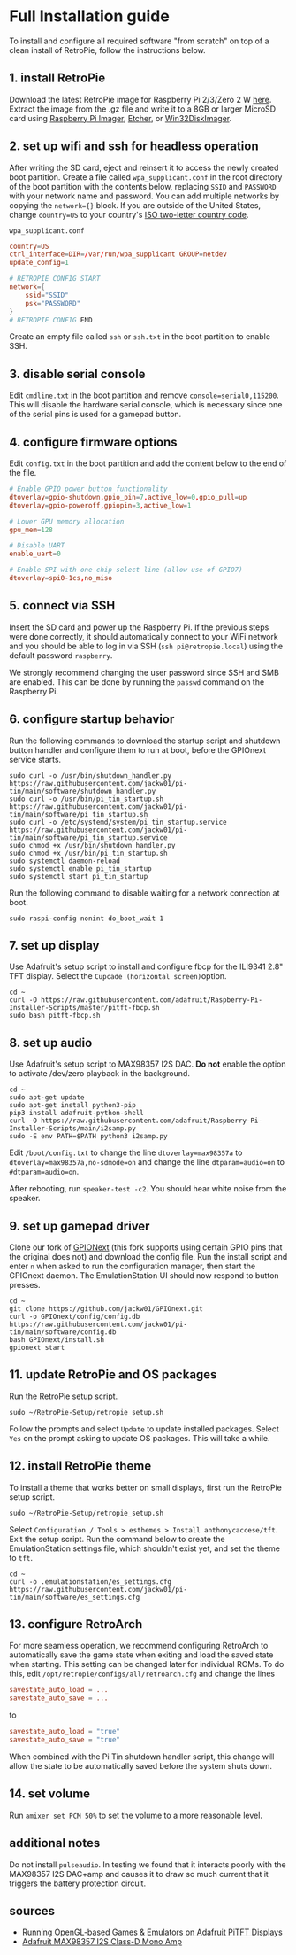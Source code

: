 # Full Installation guide

To install and configure all required software "from scratch" on top of a clean install of RetroPie, follow the instructions below.

## 1. install RetroPie

Download the latest RetroPie image for Raspberry Pi 2/3/Zero 2 W [here](https://retropie.org.uk/download/). Extract the image from the .gz file and write it to a 8GB or larger MicroSD card using [Raspberry Pi Imager](https://www.raspberrypi.com/software/), [Etcher](https://etcher.balena.io/), or [Win32DiskImager](https://sourceforge.net/projects/win32diskimager/).

## 2. set up wifi and ssh for headless operation

After writing the SD card, eject and reinsert it to access the newly created boot partition. Create a file called `wpa_supplicant.conf` in the root directory of the boot partition with the contents below, replacing `SSID` and `PASSWORD` with your network name and password. You can add multiple networks by copying the `network={}` block. If you are outside of the United States, change `country=US` to your country's [ISO two-letter country code](https://en.wikipedia.org/wiki/List_of_ISO_3166_country_codes).

`wpa_supplicant.conf`

```conf
country=US
ctrl_interface=DIR=/var/run/wpa_supplicant GROUP=netdev
update_config=1

# RETROPIE CONFIG START
network={
    ssid="SSID"
    psk="PASSWORD"
}
# RETROPIE CONFIG END
```

Create an empty file called `ssh` or `ssh.txt` in the boot partition to enable SSH.

## 3. disable serial console

Edit `cmdline.txt` in the boot partition and remove `console=serial0,115200`. This will disable the hardware serial console, which is necessary since one of the serial pins is used for a gamepad button.

## 4. configure firmware options

Edit `config.txt` in the boot partition and add the content below to the end of the file.

```conf
# Enable GPIO power button functionality
dtoverlay=gpio-shutdown,gpio_pin=7,active_low=0,gpio_pull=up
dtoverlay=gpio-poweroff,gpiopin=3,active_low=1

# Lower GPU memory allocation
gpu_mem=128

# Disable UART
enable_uart=0

# Enable SPI with one chip select line (allow use of GPIO7)
dtoverlay=spi0-1cs,no_miso
```

## 5. connect via SSH

Insert the SD card and power up the Raspberry Pi. If the previous steps were done correctly, it should automatically connect to your WiFi network and you should be able to log in via SSH (`ssh pi@retropie.local`) using the default password `raspberry`.

We strongly recommend changing the user password since SSH and SMB are enabled. This can be done by running the `passwd` command on the Raspberry Pi.

## 6. configure startup behavior

Run the following commands to download the startup script and shutdown button handler and configure them to run at boot, before the GPIOnext service starts.

```shell
sudo curl -o /usr/bin/shutdown_handler.py https://raw.githubusercontent.com/jackw01/pi-tin/main/software/shutdown_handler.py
sudo curl -o /usr/bin/pi_tin_startup.sh https://raw.githubusercontent.com/jackw01/pi-tin/main/software/pi_tin_startup.sh
sudo curl -o /etc/systemd/system/pi_tin_startup.service https://raw.githubusercontent.com/jackw01/pi-tin/main/software/pi_tin_startup.service
sudo chmod +x /usr/bin/shutdown_handler.py
sudo chmod +x /usr/bin/pi_tin_startup.sh
sudo systemctl daemon-reload
sudo systemctl enable pi_tin_startup
sudo systemctl start pi_tin_startup
```

Run the following command to disable waiting for a network connection at boot.
```shell
sudo raspi-config nonint do_boot_wait 1
```

## 7. set up display

Use Adafruit's setup script to install and configure fbcp for the ILI9341 2.8" TFT display. Select the `Cupcade (horizontal screen)`option.

```shell
cd ~
curl -O https://raw.githubusercontent.com/adafruit/Raspberry-Pi-Installer-Scripts/master/pitft-fbcp.sh
sudo bash pitft-fbcp.sh
```

## 8. set up audio

Use Adafruit's setup script to MAX98357 I2S DAC. **Do not** enable the option to activate /dev/zero playback in the background.

```shell
cd ~
sudo apt-get update
sudo apt-get install python3-pip
pip3 install adafruit-python-shell
curl -O https://raw.githubusercontent.com/adafruit/Raspberry-Pi-Installer-Scripts/main/i2samp.py
sudo -E env PATH=$PATH python3 i2samp.py
```

Edit `/boot/config.txt` to change the line `dtoverlay=max98357a` to `dtoverlay=max98357a,no-sdmode=on` and change the line `dtparam=audio=on` to `#dtparam=audio=on`.

After rebooting, run `speaker-test -c2`. You should hear white noise from the speaker.

## 9. set up gamepad driver

Clone our fork of [GPIONext](https://github.com/jackw01/GPIOnext) (this fork supports using certain GPIO pins that the original does not) and download the config file. Run the install script and enter `n` when asked to run the configuration manager, then start the GPIOnext daemon. The EmulationStation UI should now respond to button presses.

```shell
cd ~
git clone https://github.com/jackw01/GPIOnext.git
curl -o GPIOnext/config/config.db https://raw.githubusercontent.com/jackw01/pi-tin/main/software/config.db
bash GPIOnext/install.sh
gpionext start
```

## 11. update RetroPie and OS packages

Run the RetroPie setup script.

```shell
sudo ~/RetroPie-Setup/retropie_setup.sh
```

Follow the prompts and select `Update` to update installed packages. Select `Yes` on the prompt asking to update OS packages. This will take a while.

## 12. install RetroPie theme

To install a theme that works better on small displays, first run the RetroPie setup script.

```shell
sudo ~/RetroPie-Setup/retropie_setup.sh
```

Select `Configuration / Tools > esthemes > Install anthonycaccese/tft`. Exit the setup script. Run the command below to create the EmulationStation settings file, which shouldn't exist yet, and set the theme to `tft`.

```shell
cd ~
curl -o .emulationstation/es_settings.cfg https://raw.githubusercontent.com/jackw01/pi-tin/main/software/es_settings.cfg
```

## 13. configure RetroArch

For more seamless operation, we recommend configuring RetroArch to automatically save the game state when exiting and load the saved state when starting. This setting can be changed later for individual ROMs. To do this, edit `/opt/retropie/configs/all/retroarch.cfg` and change the lines

```conf
savestate_auto_load = ...
savestate_auto_save = ...
```

to

```conf
savestate_auto_load = "true"
savestate_auto_save = "true"
```

When combined with the Pi Tin shutdown handler script, this change will allow the state to be automatically saved before the system shuts down.

## 14. set volume

Run `amixer set PCM 50%` to set the volume to a more reasonable level.

## additional notes

Do not install `pulseaudio`. In testing we found that it interacts poorly with the MAX98357 I2S DAC+amp and causes it to draw so much current that it triggers the battery protection circuit.

## sources

- [Running OpenGL-based Games & Emulators on Adafruit PiTFT Displays](https://learn.adafruit.com/running-opengl-based-games-and-emulators-on-adafruit-pitft-displays/)
- [Adafruit MAX98357 I2S Class-D Mono Amp](https://learn.adafruit.com/adafruit-max98357-i2s-class-d-mono-amp/overview)
